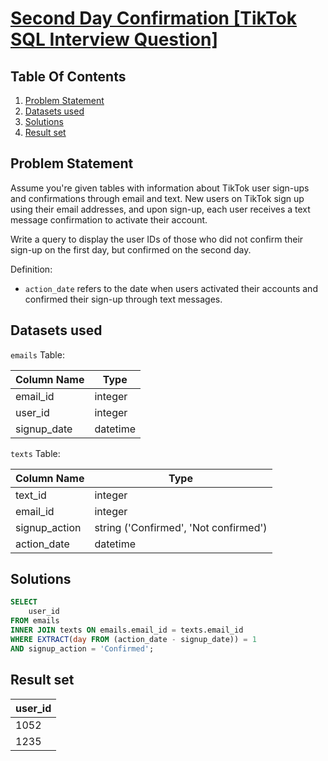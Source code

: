 # [Second Day Confirmation [TikTok SQL Interview Question]](https://datalemur.com/questions/second-day-confirmation)

## Table Of Contents
1. [Problem Statement](#problem-statement)
2. [Datasets used](#datasets-used)
3. [Solutions](#solutions)
4. [Result set](#result-set)

## Problem Statement

Assume you're given tables with information about TikTok user sign-ups and confirmations through email and text. New users on TikTok sign up using their email addresses, and upon sign-up, each user receives a text message confirmation to activate their account.

Write a query to display the user IDs of those who did not confirm their sign-up on the first day, but confirmed on the second day.

Definition:

- ```action_date``` refers to the date when users activated their accounts and confirmed their sign-up through text messages.

## Datasets used

```emails``` Table:

|  Column Name  | Type          |
| ------------- | ------------- |
| email_id |	integer |
| user_id |	integer |
| signup_date |	datetime |

```texts``` Table:

| Column Name | Type |
| ----------- | ---- |
| text_id |	integer |
| email_id |	integer |
| signup_action |	string ('Confirmed', 'Not confirmed') |
| action_date |	datetime |

## Solutions

```sql
SELECT
    user_id
FROM emails
INNER JOIN texts ON emails.email_id = texts.email_id
WHERE EXTRACT(day FROM (action_date - signup_date)) = 1
AND signup_action = 'Confirmed';
```

## Result set

| user_id |
| ------- |
| 1052 |
| 1235 |